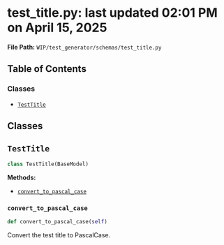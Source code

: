 # test_title.py: last updated 02:01 PM on April 15, 2025

**File Path:** `WIP/test_generator/schemas/test_title.py`

## Table of Contents

### Classes

- [`TestTitle`](#testtitle)

## Classes

## `TestTitle`

```python
class TestTitle(BaseModel)
```

**Methods:**

- [`convert_to_pascal_case`](#convert_to_pascal_case)

### `convert_to_pascal_case`

```python
def convert_to_pascal_case(self)
```

Convert the test title to PascalCase.
